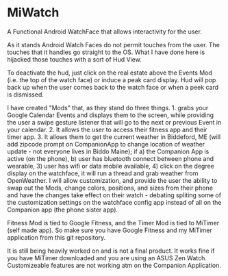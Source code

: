 # MiWatch
A Functional Android WatchFace that allows interactivity for the user. 

As it stands Android Watch Faces do not permit touches from the user. The touches that it handles go straight to the OS.
What I have done here is hijacked those touches with a sort of Hud View. 

To deactivate the hud, just click on the real estate above the Events Mod (i.e. the top of the watch face) or induce a peak card display. Hud will pop back up when the user comes back to the watch face or when a peek card is dismissed.

I have created "Mods" that, as they stand do three things. 1. grabs your Google Calendar Events and displays them to the screen, while providing the user a swipe gesture listener that will go to the next or previous Event in your calendar. 2. It allows the user to access their fitness app and their timer app. 3. It allows them to get the current weather in Biddeford, ME (will add zipcode prompt on CompanionApp to change location of weather update - not everyone lives in Biddo Maine); if a) the Companion App is active (on the phone), b) user has bluetooth connect between phone and wearable, 3) user has wifi or data mobile available, 4) click on the degree display on the watchface, it will run a thread and grab weather from OpenWeather. I will allow customization, and provide the user the ability to swap out the Mods, change colors, positions, and sizes from their phone and have the changes take effect on their watch - debating spliting some of the customization settings on the watchface config app instead of all on the Companion app (the phone sister app).  

Fitness Mod is  tied to Google Fitness, and the Timer Mod is tied to MiTimer (self made app). So make sure you have Google Fitness and my MiTimer application from this git repository.


It is still being heavily worked on and is not a final product.
It works fine if you have MiTimer downloaded and you are using an ASUS Zen Watch.
Customizeable features are not working atm on the Companion Application.




